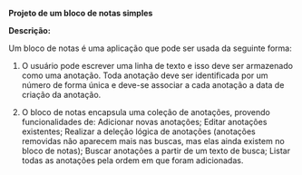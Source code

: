 **Projeto de um bloco de notas simples**

**Descrição:**

Um bloco de notas é uma aplicação que pode ser usada da seguinte forma:

1. O usuário pode escrever uma linha de texto e isso deve ser armazenado como uma anotação.
Toda anotação deve ser identificada por um número de forma única e deve-se associar a cada anotação a data de criação da anotação.

2. O bloco de notas encapsula uma coleção de anotações, provendo funcionalidades de:
Adicionar novas anotações;
Editar anotações existentes;
Realizar a deleção lógica de anotações (anotações removidas não aparecem mais nas buscas, mas elas ainda existem no bloco de notas);
Buscar anotações a partir de um texto de busca;
Listar todas as anotações pela ordem em que foram adicionadas.
